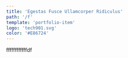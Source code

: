 ```yaml
---
title: 'Egestas Fusce Ullamcorper Ridiculus'
path: '/f'
template: 'portfolio-item'
logo: 'tech901.svg'
color: '#E86724'
---
```


ffffffffffffdf